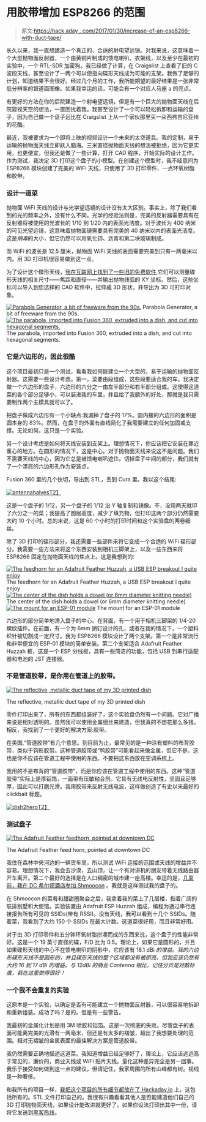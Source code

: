 # 用胶带增加 ESP8266 的范围

> 原文:[https://hack aday . com/2017/01/30/increase-of-an-esp8266-with-duct-tape/](https://hackaday.com/2017/01/30/increase-the-range-of-an-esp8266-with-duct-tape/)

长久以来，我一直想建造一个真正的、合适的射电望远镜。对我来说，这意味着一个大型抛物面反射器，一个由黄铜片制成的馈电喇叭，衣架线，以及至少在最初的实验中，一个 RTL-SDR 加密狗。我已经做了计算，在 Craigslist 上查看了旧的 C 波段天线，甚至设计了一两个可以使指向碟形天线成为可能的支架。我做了足够的计划，知道结果不会很好。经过几个月的工作，我所能期望的最好结果是一张非常低分辨率的银道面图像。如果我幸运的话，可能会有一个对应人马座 a 的亮点。

有更好的方法在你的后院建造一个射电望远镜，但是有一个巨大的抛物面天线在后院窥视天空的想法，一直困扰着我。我甚至设计了一个可以轻松拆卸和运输的盘子，因为自己做一个盘子远比在 Craigslist 上从一个家伙那里买一朵西弗吉尼亚州的花酷。

最近，我被要求为一个即将上映的视频设计一个未来的太空道具。我的定制，易于运输的抛物面天线立即跃入脑海。三米直径抛物面天线的想法被拒绝，因为它更实用，也更便宜，但我还是做了一些计算，打开 CAD 程序，开始实际的设计工作。作为测试，我决定 3D 打印这个盘子的小模型。在创建这个模型时，我不经意间为 ESP8266 模块创建了完美的 WiFi 天线，只使用了 3D 打印零件、一点环氧树脂和胶带。

### 设计一道菜

抛物面 WiFi 天线的设计与光学望远镜的设计没有太大区别。事实上，除了我们看到的光的频率之外，没有什么不同。光学的经验法则是，完美的反射器需要具有在反射器将被使用的光波长的 1/10 到 1/20 内的表面光洁度。对于波长为 400 纳米的可见光望远镜，这意味着抛物面镜需要具有完美的 40 纳米以内的表面光洁度。这是*病毒*的大小，但它仍然可以用氧化铈、沥青和第二块玻璃制成。

而 WiFi 的波长是 12.5 厘米，抛物面 WiFi 天线的表面需要完美到只有一两毫米以内。用 3D 打印机很容易做到这一点。

为了设计这个碟形天线，[我在互联网上找到了一些旧的免费软件](http://mscir.tripod.com/parabola/),它们可以测量碟形天线的相关尺寸——焦距和直径——并输出抛物线弧的 XY 坐标。然后，这些坐标可以导入到您选择的 CAD 软件中，拉伸成 3D 形状，并导出为 3D 可打印对象。

 [![Parabola Generator, a bit of freeware from the 90s.](../Images/8390825389bf914eb78cb212db68b5a6.png "parabola")](https://i0.wp.com/hackaday.com/wp-content/uploads/2017/01/parabola.png?ssl=1) Parabola Generator, a bit of freeware from the 90s. [![The parabola, imported into Fusion 360, extruded into a dish, and cut into hexagonal segments.](../Images/d7a7e3045b1afb99a388409baa90047a.png "dish-segment")](https://i0.wp.com/hackaday.com/wp-content/uploads/2017/01/dish-segment.png?ssl=1) The parabola, imported into Fusion 360, extruded into a dish, and cut into hexagonal segments.

### 它是六边形的，因此很酷

这个项目最初只是一个测试，看看我如何能建立一个大型的，易于运输的抛物面反射器。这需要一些设计考虑。第一，菜要由段组成，这些段要适合我的车。我决定做一个六边形的盘子，六边形的六分之一由左半部分和右半部分组成。这使得这道菜的各个部分足够小，可以装进我的车里，并且给了我额外的好处，那就是我只需要制作两个主模具就可以了。

把盘子做成六边形有一个小缺点:我漏掉了盘子的 17%。圆内接的六边形的面积是圆本身的 83%。然而，在盘子的外面有直线简化了我需要建立的任何加固或支撑。无论如何，这只是一个实验。

另一个设计考虑是如何将天线安装到支架上。理想情况下，你应该把它安装在靠近重心的地方。在圆形的情况下，这是中心。对于抛物面天线来说这不是问题。我们不需要天线的中心，因为它总是被馈电喇叭遮住。切掉盘子中间的部分，我们就有了一个漂亮的六边形孔作为安装点。

Fusion 360 里的几个快切，导出到 STL，丢到 Cura 里。我以这个结尾:

[![antennahalves](../Images/51b90eb3d4bf04bec74b9d87758a7306.png)T2】](https://hackaday.com/wp-content/uploads/2017/01/antennahalves.png)

这是一个盘子的 1/12，另一个盘子的 1/12 沿 Y 轴复制和镜像。不，没用两天就印了六分之一的菜；我提高了图层高度，减少了填充物，但打印这两个部分仍然需要大约 10 个小时。总的来说，这是 60 个小时的打印时间和这个实验盘的两卷细丝。

除了 3D 打印的碟形部分，我还需要一些部件来将它变成一个合适的 WiFi 碟形部分。我需要一些方法来将这个东西安装到相机三脚架上，以及一些东西来将 ESP8266 固定在抛物面天线的焦点上。这是我想到的:

 [![The feedhorn for an Adafruit Feather Huzzah, a USB ESP breakout I quite enjoy](../Images/f09d016473c1e200319f8070fdee2aa6.png "feathermoutn")](https://i0.wp.com/hackaday.com/wp-content/uploads/2017/01/feathermoutn.png?ssl=1) The feedhorn for an Adafruit Feather Huzzah, a USB ESP breakout I quite enjoy [![The center of the dish holds a dowel (or 6mm diameter knitting needle)](../Images/b68802c77662fcb4c7a4b0aa1c27c6e9.png "hex-center")](https://i0.wp.com/hackaday.com/wp-content/uploads/2017/01/hex-center.png?ssl=1) The center of the dish holds a dowel (or 6mm diameter knitting needle) [![The mount for an ESP-01 module](../Images/5ff0e1731cf81e71006815bc90fb9232.png "espmount")](https://i0.wp.com/hackaday.com/wp-content/uploads/2017/01/espmount.png?ssl=1) The mount for an ESP-01 module

六边形的部分简单地滑入盘子的中心。在背面，有一个用于相机三脚架的 1/4-20 螺纹插件。在前面，有一个为 6mm 销钉设计的孔，或者在我的情况下，一个塑料织针被切割成一定尺寸。我为 ESP8266 模块设计了两个支架。第一个是非常流行和非常便宜的 ESP-01 模块的简单安装。第二个支架适合 Adafruit Feather Huzzah 板，这是一个 ESP 分线板，具有一些简洁的功能，包括 USB 到串行适配器和电池的 JST 连接器。

### 不是管道胶带，是你用在管道上的胶带。

[![The reflective, metallic duct tape of my 3D printed dish](../Images/6e3adca7223c3f97bff11755d58f609e.png)](https://hackaday.com/wp-content/uploads/2017/01/dishside.jpg)

The reflective, metallic duct tape of my 3D printed dish

零件打印出来了，所有的东西都组装好了，这个实验盘仍然有一个问题。它对广播来说是相对透明的。虽然我可以使用金属细丝来建造，但我真的不想花那么多钱。相反，我找到了一个更好的解决方案:胶带。

在美国,“管道胶带”有几个意思。到目前为止，最常见的是一种涂有塑料的布背胶带，类似于钩形胶带。这种管道胶带或“鸭胶带”可能看起来像金属，但它不是。这也是你不应该在管道工程中使用的东西。不要把这东西放在空调系统上。

我用的不是布背的“管道胶带”，而是你应该在管道工程中使用的东西。这种“管道胶带”实际上是厚铝箔，一面带有压敏粘合剂。它具有无线电反射性，坚固且足够厚，因此可以打磨光滑。我用胶带来反射无线电波，这样做创造了有史以来最好的 clickbait 标题。

[![dish2hero](../Images/e5ae818848cb691cb242440e09f6839c.png)T2】](https://hackaday.com/wp-content/uploads/2017/01/dish2hero.jpg)

### 测试盘子

[![The Adafruit Feather feedhorn, pointed at downtown DC](../Images/b2523b3a4d8521d98eb75283fbaf4733.png)](https://hackaday.com/wp-content/uploads/2017/01/feedhorn.jpg)

The Adafruit Feather feed horn, pointed at downtown DC

我住在森林中央河边的一辆货车里，所以测试 WiFi 连接的范围或天线的增益并不容易。理想情况下，我会去沙漠，去山顶，让一个有对讲机的朋友带着无线路由器开车离开。第二个最好的选择是在人口稠密的城市建一座高楼。幸运的是，[几周前，我在 DC 希尔顿酒店参加 Shmoocon](http://hackaday.com/tag/shmoocon/) 。我就是这样测试我的盘子的。

在 Shmoocon 的菜肴和甜甜圈聚会之后，我拿着我的菜上了几层楼，指着广阔的联排别墅和大使馆。实验装置由 Adafruit ESP Huzzah 组成，编程为通过串行连接报告所有可见的 SSIDs(带有 RSSI)。没有天线，我可以看到十几个 SSIDs。随着菜，我看到了大约 150 个 SSIDs 在最大计数。这道菜很好用，而且非常好用。

对于由 3D 打印零件和五分钟环氧树脂拼凑而成的东西来说，这个盘子的性能非常好。这是一个 19 英寸直径的碟，F/D 比为 0.5。理论上，如果它是圆形的，并且如果碟形天线的中心不在馈电喇叭的阴影中，它应该有 18.1 dBi *的增益。*我的六边形碟形天线不是圆形的，并且碟形天线的整个区域都没有被照亮，但我应该仍然有大约 16 到 17 dBi 的*增益。与 12dBi 的商业 Cantenna 相比，记住分贝是对数标度，我在这里做得很好！*

### 一个我不会重复的实验

这原本是一个实验，以确定是否有可能建立一个抛物面反射器，可以很容易地拆卸和重新组装。成功了吗？是的。但是有一些警告。

我最初的金属化计划是用 3M 喷胶和铝箔。这是一次彻底的失败。尽管盘子的表面可能离完美的光滑有一两毫米，但还是有太多的褶皱，超出了我想要处理的范围。相对无褶皱的金属表面的最佳解决方案是管道胶带。

我仍然需要正确地描述这道菜。我知道增益已经足够好了，理论上，它应该远远高于常见的，廉价的，商业天线或 WiFi 贴片天线。量化这种差异完全是另一回事。我乐于接受如何做到这一点的建议，但请记住，我家周围的所有山峰都有树。视线是一种奢侈。

和我所有的项目一样，[我把这个项目的所有细节都放在了 Hackaday.io](https://hackaday.io/project/18866-esp8266-parabolic-reflector) 上。这包括所有的。STL 文件打印自己的。我很有兴趣看看其他人是否能建造他们自己的 3D 打印抛物面天线，如果设计能改进就更好了。如果你设法打印出其中一份，请将它发送到[黑客热线](http://hackaday.com/submit-a-tip/)。